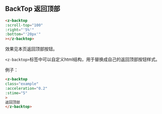 ## BackTop 返回顶部

```html
<z-backtop
:scroll-top="100"
:right="'5%'"
:bottom="'20px'"
></z-backtop>
```
效果见本页返回顶部按钮。

`<z-backtop>`标签中可以自定义html结构，用于替换成自己的返回顶部按钮样式。

例子：

<template>
  <z-backtop
  class="example"
  :acceleration="0.2"
  :stime="5">
  返回顶部
  </z-backtop>
</template>

```html
<z-backtop
class="example"
:acceleration="0.2"
:stime="5"
>
返回顶部
</z-backtop>
```

<template>
  <div class="introduce-block">
    <z-table
    :title="'API'"
    :ths="['参数','类型','必填','默认值','说明']"
    :trs="[
            ['scrollTop','Number','否','0','页面滚动多少距离开始显示返回顶部按钮'],
            ['acceleration','Number','否','0.5','滚动的速度'],
            ['stime','Number','否','10','每次滚动的时间间隔'],
            ['right','String','否','20','返回顶部按钮和窗口右侧的距离'],
            ['bottom','String','否','20','返回顶部按钮和窗口底部的距离'],
          ]">
    </z-table>
  </div>
</template>

<style>
.z-backtop-wrapper.show-top.example {
  position: static;
}
</style>
